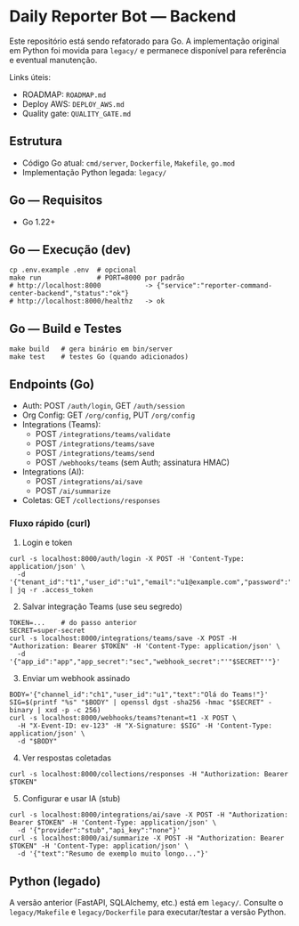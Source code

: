# Daily Reporter Bot — Backend

Este repositório está sendo refatorado para Go. A implementação original em Python foi movida para `legacy/` e permanece disponível para referência e eventual manutenção.

Links úteis:
- ROADMAP: `ROADMAP.md`
- Deploy AWS: `DEPLOY_AWS.md`
- Quality gate: `QUALITY_GATE.md`

## Estrutura
- Código Go atual: `cmd/server`, `Dockerfile`, `Makefile`, `go.mod`
- Implementação Python legada: `legacy/`

## Go — Requisitos
- Go 1.22+

## Go — Execução (dev)
```
cp .env.example .env  # opcional
make run              # PORT=8000 por padrão
# http://localhost:8000           -> {"service":"reporter-command-center-backend","status":"ok"}
# http://localhost:8000/healthz   -> ok
```

## Go — Build e Testes
```
make build   # gera binário em bin/server
make test    # testes Go (quando adicionados)
```

## Endpoints (Go)
- Auth: POST `/auth/login`, GET `/auth/session`
- Org Config: GET `/org/config`, PUT `/org/config`
- Integrations (Teams):
  - POST `/integrations/teams/validate`
  - POST `/integrations/teams/save`
  - POST `/integrations/teams/send`
  - POST `/webhooks/teams` (sem Auth; assinatura HMAC)
- Integrations (AI):
  - POST `/integrations/ai/save`
  - POST `/ai/summarize`
- Coletas: GET `/collections/responses`

### Fluxo rápido (curl)
1) Login e token
```
curl -s localhost:8000/auth/login -X POST -H 'Content-Type: application/json' \
  -d '{"tenant_id":"t1","user_id":"u1","email":"u1@example.com","password":"x","role":"admin"}' | jq -r .access_token
```
2) Salvar integração Teams (use seu segredo)
```
TOKEN=...    # do passo anterior
SECRET=super-secret
curl -s localhost:8000/integrations/teams/save -X POST -H "Authorization: Bearer $TOKEN" -H 'Content-Type: application/json' \
  -d '{"app_id":"app","app_secret":"sec","webhook_secret":"'"$SECRET"'"}'
```
3) Enviar um webhook assinado
```
BODY='{"channel_id":"ch1","user_id":"u1","text":"Olá do Teams!"}'
SIG=$(printf "%s" "$BODY" | openssl dgst -sha256 -hmac "$SECRET" -binary | xxd -p -c 256)
curl -s localhost:8000/webhooks/teams?tenant=t1 -X POST \
  -H "X-Event-ID: ev-123" -H "X-Signature: $SIG" -H 'Content-Type: application/json' \
  -d "$BODY"
```
4) Ver respostas coletadas
```
curl -s localhost:8000/collections/responses -H "Authorization: Bearer $TOKEN"
```
5) Configurar e usar IA (stub)
```
curl -s localhost:8000/integrations/ai/save -X POST -H "Authorization: Bearer $TOKEN" -H 'Content-Type: application/json' \
  -d '{"provider":"stub","api_key":"none"}'
curl -s localhost:8000/ai/summarize -X POST -H "Authorization: Bearer $TOKEN" -H 'Content-Type: application/json' \
  -d '{"text":"Resumo de exemplo muito longo..."}'
```

## Python (legado)
A versão anterior (FastAPI, SQLAlchemy, etc.) está em `legacy/`. Consulte o `legacy/Makefile` e `legacy/Dockerfile` para executar/testar a versão Python.
